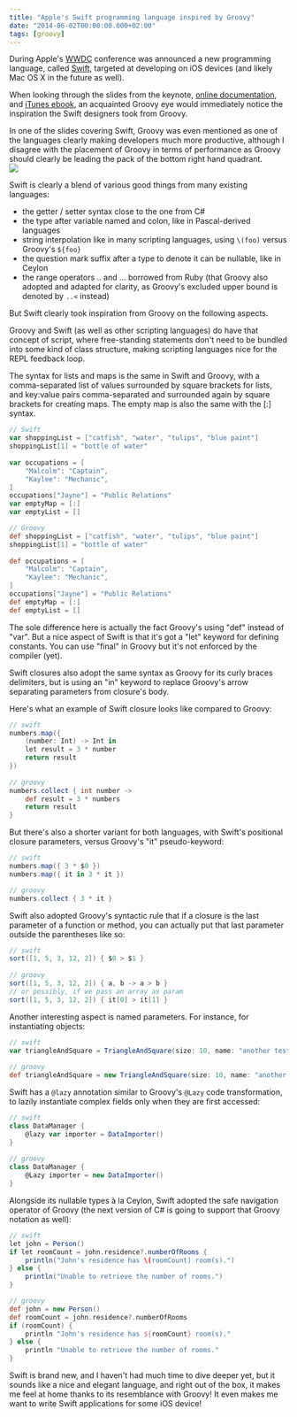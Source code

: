 ```yaml
---
title: "Apple's Swift programming language inspired by Groovy"
date: "2014-06-02T00:00:00.000+02:00"
tags: [groovy]
---
```


During Apple's [WWDC](https://developer.apple.com/wwdc/) conference was announced a new programming language, called [Swift](https://developer.apple.com/library/prerelease/ios/documentation/Swift/Conceptual/Swift_Programming_Language/GuidedTour.html#//apple_ref/doc/uid/TP40014097-CH2-XID_1), targeted at developing on iOS devices (and likely Mac OS X in the future as well).  

When looking through the slides from the keynote, [online documentation](https://developer.apple.com/library/prerelease/ios/referencelibrary/GettingStarted/LandingPage/index.html#//apple_ref/doc/uid/TP40014345), and [iTunes ebook](https://itun.es/fr/jEUH0.l), an acquainted Groovy eye would immediately notice the inspiration the Swift designers took from Groovy.  

In one of the slides covering Swift, Groovy was even mentioned as one of the languages clearly making developers much more productive, although I disagree with the placement of Groovy in terms of performance as Groovy should clearly be leading the pack of the bottom right hand quadrant.  
![](/img/misc/swift.png)  

Swift is clearly a blend of various good things from many existing languages:

*   the getter / setter syntax close to the one from C#
*   the type after variable named and colon, like in Pascal-derived languages
*   string interpolation like in many scripting languages, using `\(foo)` versus Groovy's `${foo}`
*   the question mark suffix after a type to denote it can be nullable, like in Ceylon
*   the range operators .. and ... borrowed from Ruby (that Groovy also adopted and adapted for clarity, as Groovy's excluded upper bound is denoted by `..<` instead)

But Swift clearly took inspiration from Groovy on the following aspects.  

Groovy and Swift (as well as other scripting languages) do have that concept of script, where free-standing statements don't need to be bundled into some kind of class structure, making scripting languages nice for the REPL feedback loop.  

The syntax for lists and maps is the same in Swift and Groovy, with a comma-separated list of values surrounded by square brackets for lists, and key:value pairs comma-separated and surrounded again by square brackets for creating maps. The empty map is also the same with the \[:\] syntax.  

```groovy
// Swift
var shoppingList = ["catfish", "water", "tulips", "blue paint"]
shoppingList[1] = "bottle of water"
 
var occupations = [
    "Malcolm": "Captain",
    "Kaylee": "Mechanic",
]
occupations["Jayne"] = "Public Relations"
var emptyMap = [:]
var emptyList = []

// Groovy
def shoppingList = ["catfish", "water", "tulips", "blue paint"]
shoppingList[1] = "bottle of water"
 
def occupations = [
    "Malcolm": "Captain",
    "Kaylee": "Mechanic",
]
occupations["Jayne"] = "Public Relations"
def emptyMap = [:]
def emptyList = []
```

  
The sole difference here is actually the fact Groovy's using "def" instead of "var". But a nice aspect of Swift is that it's got a "let" keyword for defining constants. You can use "final" in Groovy but it's not enforced by the compiler (yet).  

Swift closures also adopt the same syntax as Groovy for its curly braces delimiters, but is using an "in" keyword to replace Groovy's arrow separating parameters from closure's body.  

Here's what an example of Swift closure looks like compared to Groovy:  

```groovy
// swift
numbers.map({
    (number: Int) -> Int in
    let result = 3 * number
    return result
})
    
// groovy
numbers.collect { int number ->
    def result = 3 * numbers
    return result
}
```

But there's also a shorter variant for both languages, with Swift's positional closure parameters, versus Groovy's "it" pseudo-keyword:  

```groovy
// swift
numbers.map({ 3 * $0 })
numbers.map({ it in 3 * it })

// groovy
numbers.collect { 3 * it }
```

Swift also adopted Groovy's syntactic rule that if a closure is the last parameter of a function or method, you can actually put that last parameter outside the parentheses like so:  

```groovy
// swift
sort([1, 5, 3, 12, 2]) { $0 > $1 }
    
// groovy
sort([1, 5, 3, 12, 2]) { a, b -> a > b }
// or possibly, if we pass an array as param
sort([1, 5, 3, 12, 2]) { it[0] > it[1] }
```

  
Another interesting aspect is named parameters. For instance, for instantiating objects:  

```groovy
// swift
var triangleAndSquare = TriangleAndSquare(size: 10, name: "another test shape")
    
// groovy
def triangleAndSquare = new TriangleAndSquare(size: 10, name: "another test shape")
```
  
Swift has a `@lazy` annotation similar to Groovy's `@Lazy` code transformation, to lazily instantiate complex fields only when they are first accessed:  

```groovy
// swift
class DataManager {
    @lazy var importer = DataImporter()
}
    
// groovy
class DataManager {
    @Lazy importer = new DataImporter()
}
```

Alongside its nullable types à la Ceylon, Swift adopted the safe navigation operator of Groovy (the next version of C# is going to support that Groovy notation as well):  

```groovy
// swift
let john = Person()
if let roomCount = john.residence?.numberOfRooms {
    println("John's residence has \(roomCount) room(s).")
} else {
    println("Unable to retrieve the number of rooms.")
}

// groovy
def john = new Person()
def roomCount = john.residence?.numberOfRooms
if (roomCount) {
    println "John's residence has ${roomCount} room(s)."
} else {
    println "Unable to retrieve the number of rooms."
}
```

  
Swift is brand new, and I haven't had much time to dive deeper yet, but it sounds like a nice and elegant language, and right out of the box, it makes me feel at home thanks to its resemblance with Groovy! It even makes me want to write Swift applications for some iOS device!